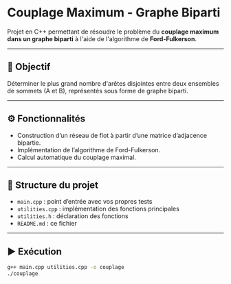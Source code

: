 
# Couplage Maximum - Graphe Biparti

Projet en C++ permettant de résoudre le problème du **couplage maximum dans un graphe biparti** à l'aide de l'algorithme de **Ford-Fulkerson**.

---

## 📌 Objectif

Déterminer le plus grand nombre d'arêtes disjointes entre deux ensembles de sommets (A et B), représentés sous forme de graphe biparti.

---

## ⚙️ Fonctionnalités

- Construction d’un réseau de flot à partir d’une matrice d’adjacence bipartie.
- Implémentation de l’algorithme de Ford-Fulkerson.
- Calcul automatique du couplage maximal.

---

## 📁 Structure du projet

- `main.cpp` : point d’entrée avec vos propres tests
- `utilities.cpp` : implémentation des fonctions principales
- `utilities.h` : déclaration des fonctions
- `README.md` : ce fichier

---

## ▶️ Exécution

```bash
g++ main.cpp utilities.cpp -o couplage
./couplage
```

